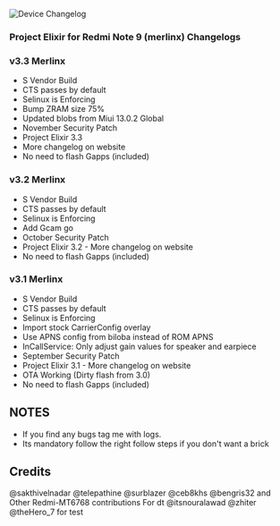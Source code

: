 ![Device Changelog](https://i.imgur.com/C0Wcdr5.png)
### Project Elixir for Redmi Note 9 (merlinx) Changelogs

### v3.3 Merlinx

- S Vendor Build
- CTS passes by default
- Selinux is Enforcing
- Bump ZRAM size 75%
- Updated blobs from Miui 13.0.2 Global
- November Security Patch 
- Project Elixir 3.3 
- More changelog on website
- No need to flash Gapps (included)

### v3.2 Merlinx

- S Vendor Build
- CTS passes by default
- Selinux is Enforcing
- Add Gcam go 
- October Security Patch 
- Project Elixir 3.2 - More changelog on website
- No need to flash Gapps (included)

### v3.1 Merlinx
- S Vendor Build
- CTS passes by default
- Selinux is Enforcing
- Import stock CarrierConfig overlay 
- Use APNS config from biloba instead of ROM APNS 
- InCallService: Only adjust gain values for speaker and earpiece   
- September Security Patch 
- Project Elixir 3.1 - More changelog on website
- OTA Working (Dirty flash from 3.0)
- No need to flash Gapps (included)

## NOTES 
- If you find any bugs tag me with logs.
- Its mandatory follow the right follow steps if you don't want a brick

## Credits
@sakthivelnadar @telepathine @surblazer  @ceb8khs @bengris32 and Other Redmi-MT6768 contributions  For dt
@itsnouralawad @zhiter @theHero_7 for test
